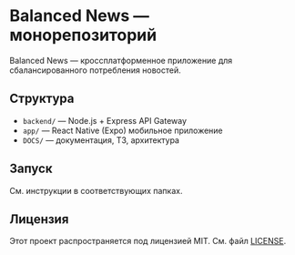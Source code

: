 # Balanced News — монорепозиторий

Balanced News — кроссплатформенное приложение для сбалансированного потребления новостей.

## Структура

- `backend/` — Node.js + Express API Gateway
- `app/` — React Native (Expo) мобильное приложение
- `DOCS/` — документация, ТЗ, архитектура

## Запуск

См. инструкции в соответствующих папках.

## Лицензия

Этот проект распространяется под лицензией MIT. См. файл [LICENSE](LICENSE).
